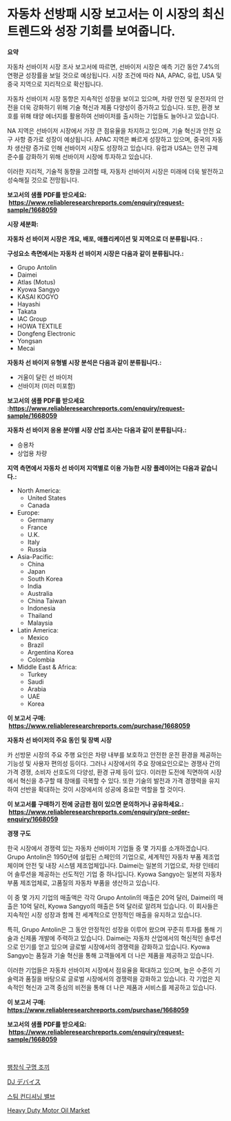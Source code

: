 <p><h1>자동차 선방패 시장 보고서는 이 시장의 최신 트렌드와 성장 기회를 보여줍니다.</h1></p><p><strong>요약</strong></p>
<p><p>자동차 선바이저 시장 조사 보고서에 따르면, 선바이저 시장은 예측 기간 동안 7.4%의 연평균 성장률을 보일 것으로 예상됩니다. 시장 조건에 따라 NA, APAC, 유럽, USA 및 중국 지역으로 지리적으로 확산됩니다.</p><p>자동차 선바이저 시장 동향은 지속적인 성장을 보이고 있으며, 차량 안전 및 운전자의 안전을 더욱 강화하기 위해 기술 혁신과 제품 다양성이 증가하고 있습니다. 또한, 환경 보호를 위해 태양 에너지를 활용하여 선바이저를 출시하는 기업들도 늘어나고 있습니다.</p><p>NA 지역은 선바이저 시장에서 가장 큰 점유율을 차지하고 있으며, 기술 혁신과 안전 요구 사항 증가로 성장이 예상됩니다. APAC 지역은 빠르게 성장하고 있으며, 중국의 자동차 생산량 증가로 인해 선바이저 시장도 성장하고 있습니다. 유럽과 USA는 안전 규제 준수를 강화하기 위해 선바이저 시장에 투자하고 있습니다.</p><p>이러한 지리적, 기술적 동향을 고려할 때, 자동차 선바이저 시장은 미래에 더욱 발전하고 성숙해질 것으로 전망됩니다.</p></p>
<p><strong>보고서의 샘플 PDF를 받으세요: &nbsp;<a href="https://www.reliableresearchreports.com/enquiry/request-sample/1668059">https://www.reliableresearchreports.com/enquiry/request-sample/1668059</a></strong></p>
<p><strong>시장 세분화:</strong></p>
<p><strong> 자동차 선 바이저 시장은 개요, 배포, 애플리케이션 및 지역으로 더 분류됩니다. :</strong></p>
<p><strong>구성요소 측면에서는 자동차 선 바이저 시장은 다음과 같이 분류됩니다.:</strong></p>
<p><ul><li>Grupo Antolin</li><li>Daimei</li><li>Atlas (Motus)</li><li>Kyowa Sangyo</li><li>KASAI KOGYO</li><li>Hayashi</li><li>Takata</li><li>IAC Group</li><li>HOWA TEXTILE</li><li>Dongfeng Electronic</li><li>Yongsan</li><li>Mecai</li></ul></p>
<p><strong> 자동차 선 바이저 유형별 시장 분석은 다음과 같이 분류됩니다.:</strong></p>
<p><ul><li>거울이 달린 선 바이저</li><li>선바이저 (미러 미포함)</li></ul></p>
<p><strong>보고서의 샘플 PDF를 받으세요 :<a href="https://www.reliableresearchreports.com/enquiry/request-sample/1668059">https://www.reliableresearchreports.com/enquiry/request-sample/1668059</a></strong></p>
<p><strong> 자동차 선 바이저 응용 분야별 시장 산업 조사는 다음과 같이 분류됩니다.:</strong></p>
<p><ul><li>승용차</li><li>상업용 차량</li></ul></p>
<p><strong>지역 측면에서 자동차 선 바이저 지역별로 이용 가능한 시장 플레이어는 다음과 같습니다.:</strong></p>
<p><ul>
    <li>
        North America:
        <ul>
            <li>United States</li>
            <li>Canada</li>
        </ul>
    </li>
    <li>
        Europe:
        <ul>
            <li>Germany</li>
            <li>France</li>
            <li>U.K.</li>
            <li>Italy</li>
            <li>Russia</li>
        </ul>
    </li>
    <li>
        Asia-Pacific:
        <ul>
            <li>China</li>
            <li>Japan</li>
            <li>South Korea</li>
            <li>India</li>
            <li>Australia</li>
            <li>China Taiwan</li>
            <li>Indonesia</li>
            <li>Thailand</li>
            <li>Malaysia</li>
        </ul>
    </li>
    <li>
        Latin America:
        <ul>
            <li>Mexico</li>
            <li>Brazil</li>
            <li>Argentina Korea</li>
            <li>Colombia</li>
        </ul>
    </li>
    <li>
        Middle East & Africa:
        <ul>
            <li>Turkey</li>
            <li>Saudi</li>
            <li>Arabia</li>
            <li>UAE</li>
            <li>Korea</li>
        </ul>
    </li>
    </ul></p>
<p><strong>이 보고서 구매: &nbsp;<a href="https://www.reliableresearchreports.com/purchase/1668059">https://www.reliableresearchreports.com/purchase/1668059</a></strong></p>
<p><strong>자동차 선 바이저의 주요 동인 및 장벽 시장</strong></p>
<p><p>카 선방문 시장의 주요 주행 요인은 차량 내부를 보호하고 안전한 운전 환경을 제공하는 기능성 및 사용자 편의성 등이다. 그러나 시장에서의 주요 장애요인으로는 경쟁사 간의 가격 경쟁, 소비자 선호도의 다양성, 환경 규제 등이 있다. 이러한 도전에 직면하여 시장에서 혁신을 추구할 때 장애를 극복할 수 있다. 또한 기술의 발전과 가격 경쟁력을 유지하여 선반을 확대하는 것이 시장에서의 성공에 중요한 역할을 할 것이다.</p></p>
<p><strong>이 보고서를 구매하기 전에 궁금한 점이 있으면 문의하거나 공유하세요.: &nbsp;<a href="https://www.reliableresearchreports.com/enquiry/pre-order-enquiry/1668059">https://www.reliableresearchreports.com/enquiry/pre-order-enquiry/1668059</a></strong></p>
<p><strong>경쟁 구도</strong></p>
<p><p>한국 시장에서 경쟁력 있는 자동차 선바이저 기업들 중 몇 가지를 소개하겠습니다. Grupo Antolin은 1950년에 설립된 스페인의 기업으로, 세계적인 자동차 부품 제조업체이며 안전 및 내장 시스템 제조업체입니다. Daimei는 일본의 기업으로, 차량 인테리어 솔루션을 제공하는 선도적인 기업 중 하나입니다. Kyowa Sangyo는 일본의 자동차 부품 제조업체로, 고품질의 자동차 부품을 생산하고 있습니다.</p><p>이 중 몇 가지 기업의 매출액은 각각 Grupo Antolin의 매출은 20억 달러, Daimei의 매출은 10억 달러, Kyowa Sangyo의 매출은 5억 달러로 알려져 있습니다. 이 회사들은 지속적인 시장 성장과 함께 전 세계적으로 안정적인 매출을 유지하고 있습니다. </p><p>특히, Grupo Antolin은 그 동안 안정적인 성장을 이루어 왔으며 꾸준히 투자를 통해 기술과 신제품 개발에 주력하고 있습니다. Daimei는 자동차 산업에서의 혁신적인 솔루션으로 인기를 얻고 있으며 글로벌 시장에서의 경쟁력을 강화하고 있습니다. Kyowa Sangyo는 품질과 기술 혁신을 통해 고객들에게 더 나은 제품을 제공하고 있습니다.</p><p>이러한 기업들은 자동차 선바이저 시장에서 점유율을 확대하고 있으며, 높은 수준의 기술력과 품질을 바탕으로 글로벌 시장에서의 경쟁력을 강화하고 있습니다. 각 기업은 지속적인 혁신과 고객 중심의 비전을 통해 더 나은 제품과 서비스를 제공하고 있습니다.</p></p>
<p><strong>이 보고서 구매: &nbsp; <a href="https://www.reliableresearchreports.com/purchase/1668059">https://www.reliableresearchreports.com/purchase/1668059</a></strong></p>
<p><strong>보고서의 샘플 PDF를 받으세요: &nbsp;<a href="https://www.reliableresearchreports.com/enquiry/request-sample/1668059">https://www.reliableresearchreports.com/enquiry/request-sample/1668059</a></strong><strong></strong></p>
<p>&nbsp;</p>
<p><p><a href="https://medium.com/@gummibear5656757/%EB%B6%80%ED%92%80%EB%A6%B4-%EC%88%98-%EC%9E%88%EB%8A%94-%EA%B5%AC%EB%AA%85-%EC%A1%B0%EB%81%BC-%EC%8B%9C%EC%9E%A5-2031%EB%85%84%EA%B9%8C%EC%A7%80%EC%9D%98-%ED%8A%B8%EB%A0%8C%EB%93%9C-%EC%98%88%EC%B8%A1-%EB%B0%8F-%EA%B2%BD%EC%9F%81-%EB%B6%84%EC%84%9D-01333fc8c89b">팽창식 구명 조끼</a></p><p><a href="https://github.com/oafhukehf4709715/Market-Research-Report-List-1/blob/main/862471816337.md">DJ デバイス</a></p><p><a href="https://medium.com/@jordybecker/%EC%A6%9D%EA%B8%B0-%EA%B0%80%EA%B3%B5-%EB%B0%B8%EB%B8%8C-%EC%8B%9C%EC%9E%A5-%EA%B7%9C%EB%AA%A8-cagr-%EB%8F%99%ED%96%A5-2024-2030-a2b2a3c049a4">스팀 컨디셔닝 밸브</a></p><p><a href="https://github.com/WillieWoodard/Market-Research-Report-List-4/blob/main/heavy-duty-motor-oil-market.md">Heavy Duty Motor Oil Market</a></p></p>